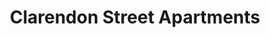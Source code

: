 ---
title: Clarendon Street Apartments
phone: (408) 366-2114
website: https://jscosccha.com/property/clarendon-st-apartments/
management: John Stewart Company
tags: []
---